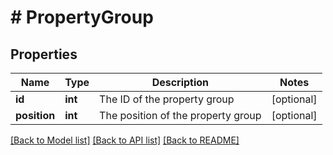 # # PropertyGroup

## Properties

Name | Type | Description | Notes
------------ | ------------- | ------------- | -------------
**id** | **int** | The ID of the property group | [optional]
**position** | **int** | The position of the property group | [optional]

[[Back to Model list]](../../README.md#models) [[Back to API list]](../../README.md#endpoints) [[Back to README]](../../README.md)
